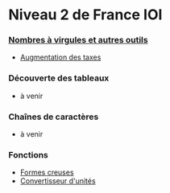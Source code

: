 # Niveau 2 de France IOI

### [Nombres à virgules et autres outils](http://www.france-ioi.org/algo/chapter.php?idChapter=650)

* [Augmentation des taxes](1-Nombres_virgules/C2-augmentation_taxes.html)

### Découverte des tableaux

* à venir

### Chaînes de caractères

* à venir

### Fonctions

* [Formes creuses](4-Fonctions/8-creuses.html)
* [Convertisseur d'unités](4-Fonctions/9-conversions.html)
